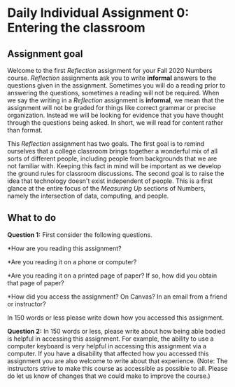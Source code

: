 # Daily Individual Assignment 0:  Entering the classroom

## Assignment goal

Welcome to the first *Reflection* assignment for your Fall 2020 Numbers course.  *Reflection* assignments ask you to write **informal** answers to the questions given in the assignment.  Sometimes you will do a reading prior to answering the questions, sometimes a reading will not be required.  When we say the writing in a *Reflection* assignment is **informal**, we mean that the assignment will not be graded for things like correct grammar or precise organization. Instead we will be looking for evidence that you have thought through the questions being asked.  In short, we will read for content rather than format.

This *Reflection* assignment has two goals. The first goal is to remind ourselves that a college classroom brings together a wonderful mix of all sorts of different people, including people from backgrounds that we are not familiar with. Keeping this fact in mind will be important as we develop the ground rules for classroom discussions. The second goal is to raise the idea that technology doesn't exist independent of people. This is a first glance at the entire focus of the *Measuring Up* sections of Numbers, namely the intersection of data, computing, and people.

## What to do

**Question 1:**  First consider the following questions.

*How are you reading this assignment? 

*Are you reading it on a phone or computer? 

*Are you reading it on a printed page of paper? If so, how did you obtain that page of paper?

*How did you access the assignment?  On Canvas? In an email from a friend or instructor?

In 150 words or less please write down how you accessed this assignment.

**Question 2:**  In 150 words or less, please write about how being able bodied is helpful in accessing this assignment. For example, the ability to use a computer keyboard is very helpful in accessing this assignment via a computer.  If you have a disability that affected how you accessed this assignment you are also welcome to write about that experience.  (Note:  The instructors strive to make this course as accessible as possible to all.  Please do let us know of changes that we could make to improve the course.)




